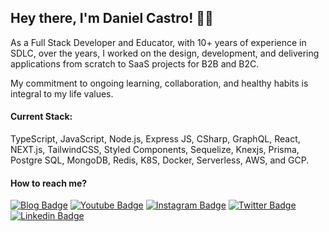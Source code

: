 
## Hey there, I'm Daniel Castro! ✌🏼

As a Full Stack Developer and Educator, with 10+ years of experience in SDLC, over the years, I worked on the design, development, and delivering applications from scratch to SaaS projects for B2B and B2C.

My commitment to ongoing learning, collaboration, and healthy habits is integral to my life values.

#### Current Stack:
TypeScript, JavaScript, Node.js, Express JS, CSharp, GraphQL, React, NEXT.js, TailwindCSS, Styled Components, Sequelize, Knexjs, Prisma, Postgre SQL, MongoDB, Redis, K8S, Docker, Serverless, AWS, and GCP.

#### How to reach me?

[![Blog Badge](https://img.shields.io/badge/Blog-danieldcs.com-black)](https://danieldcs.com/)
[![Youtube Badge](https://img.shields.io/badge/-Youtube-FF0000?style=flat-square&labelColor=FF0000&logo=youtube&logoColor=white&link=https://www.youtube.com/c/odanieldcs)](https://www.youtube.com/c/odanieldcs)
[![Instagram Badge](https://img.shields.io/badge/-odanieldcs-bf360c?style=flat-square&logo=Instagram&logoColor=white&link=https://www.instagram.com/odanieldcs)](https://www.instagram.com/odanieldcs/)
[![Twitter Badge](https://img.shields.io/badge/-Twitter-1ca0f1?style=flat-square&labelColor=1ca0f1&logo=twitter&logoColor=white&link=https://twitter.com/odanieldcs)](https://twitter.com/odanieldcs)
[![Linkedin Badge](https://img.shields.io/badge/-LinkedIn-blue?style=flat-square&logo=Linkedin&logoColor=white&link=https://www.linkedin.com/in/odanieldcs)](https://www.linkedin.com/in/odanieldcs)
